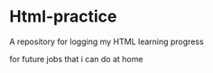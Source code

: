 # Html-practice
A repository for logging my HTML learning progress

for future jobs that i can do at home
